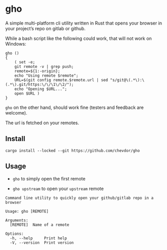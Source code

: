 # gho

A simple multi-platform cli utility written in Rust that opens your browser in your project’s repo on gitlab or github.

While a bash script like the following could work, that will not work on Windows:

    gho ()
    {
        ( set -e;
        git remote -v | grep push;
        remote=${1:-origin};
        echo "Using remote $remote";
        URL=$(git config remote.$remote.url | sed "s/git@\(.*\):\(.*\).git/https:\/\/\1\/\2/");
        echo "Opening $URL...";
        open $URL )
    }

`gho` on the other hand, should work fine (testers and feedback are welcome).

The url is fetched on your remotes.

## Install

    cargo install --locked --git https://github.com/chevdor/gho

## Usage

-   `gho` to simply open the first remote

-   `gho upstream` to open your `upstream` remote

<!-- -->

    Command line utility to quickly open your github/gitlab repo in a browser

    Usage: gho [REMOTE]

    Arguments:
      [REMOTE]  Name of a remote

    Options:
      -h, --help     Print help
      -V, --version  Print version
